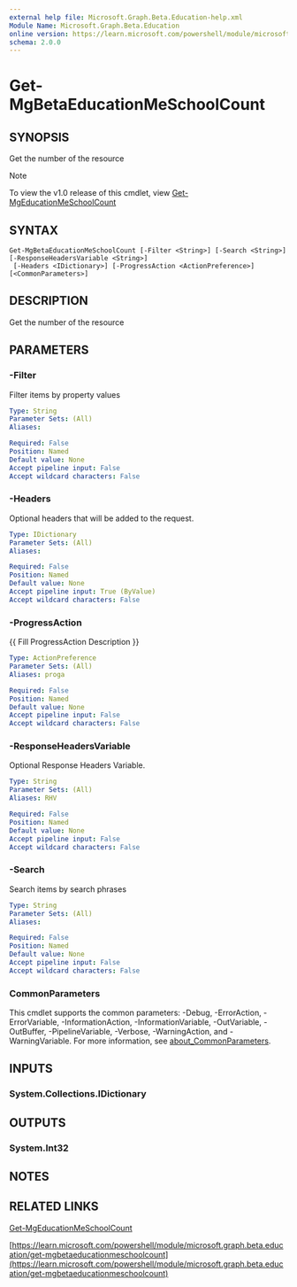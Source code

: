 ```yaml
---
external help file: Microsoft.Graph.Beta.Education-help.xml
Module Name: Microsoft.Graph.Beta.Education
online version: https://learn.microsoft.com/powershell/module/microsoft.graph.beta.education/get-mgbetaeducationmeschoolcount
schema: 2.0.0
---
```


# Get-MgBetaEducationMeSchoolCount

## SYNOPSIS
Get the number of the resource

> [!NOTE]
> To view the v1.0 release of this cmdlet, view [Get-MgEducationMeSchoolCount](/powershell/module/Microsoft.Graph.Education/Get-MgEducationMeSchoolCount?view=graph-powershell-1.0)

## SYNTAX

```
Get-MgBetaEducationMeSchoolCount [-Filter <String>] [-Search <String>] [-ResponseHeadersVariable <String>]
 [-Headers <IDictionary>] [-ProgressAction <ActionPreference>] [<CommonParameters>]
```

## DESCRIPTION
Get the number of the resource

## PARAMETERS

### -Filter
Filter items by property values

```yaml
Type: String
Parameter Sets: (All)
Aliases:

Required: False
Position: Named
Default value: None
Accept pipeline input: False
Accept wildcard characters: False
```

### -Headers
Optional headers that will be added to the request.

```yaml
Type: IDictionary
Parameter Sets: (All)
Aliases:

Required: False
Position: Named
Default value: None
Accept pipeline input: True (ByValue)
Accept wildcard characters: False
```

### -ProgressAction
{{ Fill ProgressAction Description }}

```yaml
Type: ActionPreference
Parameter Sets: (All)
Aliases: proga

Required: False
Position: Named
Default value: None
Accept pipeline input: False
Accept wildcard characters: False
```

### -ResponseHeadersVariable
Optional Response Headers Variable.

```yaml
Type: String
Parameter Sets: (All)
Aliases: RHV

Required: False
Position: Named
Default value: None
Accept pipeline input: False
Accept wildcard characters: False
```

### -Search
Search items by search phrases

```yaml
Type: String
Parameter Sets: (All)
Aliases:

Required: False
Position: Named
Default value: None
Accept pipeline input: False
Accept wildcard characters: False
```

### CommonParameters
This cmdlet supports the common parameters: -Debug, -ErrorAction, -ErrorVariable, -InformationAction, -InformationVariable, -OutVariable, -OutBuffer, -PipelineVariable, -Verbose, -WarningAction, and -WarningVariable. For more information, see [about_CommonParameters](http://go.microsoft.com/fwlink/?LinkID=113216).

## INPUTS

### System.Collections.IDictionary
## OUTPUTS

### System.Int32
## NOTES

## RELATED LINKS
[Get-MgEducationMeSchoolCount](/powershell/module/Microsoft.Graph.Education/Get-MgEducationMeSchoolCount?view=graph-powershell-1.0)

[https://learn.microsoft.com/powershell/module/microsoft.graph.beta.education/get-mgbetaeducationmeschoolcount](https://learn.microsoft.com/powershell/module/microsoft.graph.beta.education/get-mgbetaeducationmeschoolcount)





